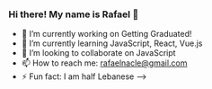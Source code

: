 ### Hi there! My name is Rafael 👋

- 🔭 I’m currently working on Getting Graduated!
- 🌱 I’m currently learning JavaScript, React, Vue.js
- 👯 I’m looking to collaborate on JavaScript
- 📫 How to reach me: rafaelnacle@gmail.com
- ⚡ Fun fact: I am half Lebanese
-->
